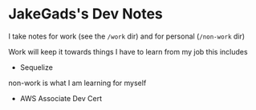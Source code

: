 # JakeGads's Dev Notes

I take notes for work (see the `/work` dir) and for personal (`/non-work` dir)

Work will keep it towards things I have to learn from my job this includes

- Sequelize

non-work is what I am learning for myself

- AWS Associate Dev Cert
